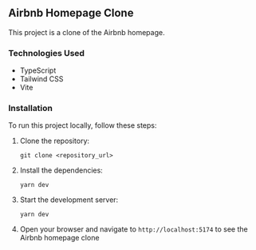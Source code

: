 ## Airbnb Homepage Clone

This project is a clone of the Airbnb homepage.

### Technologies Used
- TypeScript
- Tailwind CSS
- Vite

### Installation
To run this project locally, follow these steps:

1. Clone the repository:
   ```
   git clone <repository_url>
   ```
2. Install the dependencies:
   ```
   yarn dev
   ```
3. Start the development server:
   ```
   yarn dev
   ```
4. Open your browser and navigate to `http://localhost:5174` to see the Airbnb homepage clone
